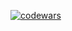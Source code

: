 [![codewars](https://www.codewars.com/users/_forzz_/badges/large)](https://www.codewars.com/users/_forzz_) 
